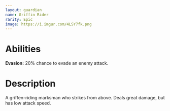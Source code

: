 ```yaml
---
layout: guardian
name: Griffin Rider
rarity: Epic
image: https://i.imgur.com/4LSY7fk.png
---
```


# Abilities

**Evasion:** 20% chance to evade an enemy attack.

# Description

A griffen-riding marksman who strikes from above. Deals great damage, but has low attack speed.

